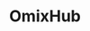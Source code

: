 ---
title: "OmixHub"
category: "Data Science for Bioinformatics"
image: ../assets/img/projects/omixhub.jpg
description: "All in One platform for dataoperations like transformation,augmentation,
simulation and analysis such as disease classification and biomarker discovery of NIH
genomic data commons’ RNA Sequencing data"
link: https://github.com/adhal007/OmixHub
---